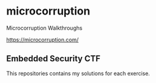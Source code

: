 # microcorruption
Microcorruption Walkthroughs

https://microcorruption.com/

## Embedded Security CTF

This repositories contains my solutions for each exercise.
